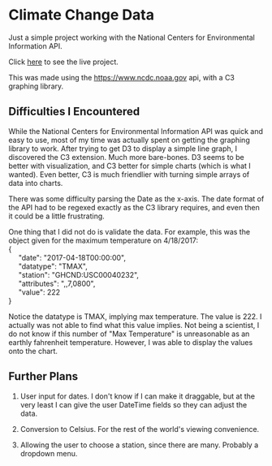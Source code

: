 # Climate Change Data

Just a simple project working with the National Centers for Environmental Information API.

Click [here](https://mrmicrowaveoven.github.io/ClimateChangeGraph/) to see the live project.

This was made using the https://www.ncdc.noaa.gov api, with a C3 graphing library.

## Difficulties I Encountered

While the National Centers for Environmental Information API was quick and easy to use, most of my time was actually spent on getting the graphing library to work.  After trying to get D3 to display a simple line graph, I discovered the C3 extension.  Much more bare-bones.  D3 seems to be better with visualization, and C3 better for simple charts (which is what I wanted).  Even better, C3 is much friendlier with turning simple arrays of data into charts.

There was some difficulty parsing the Date as the x-axis.  The date format of the API had to be regexed exactly as the C3 library requires, and even then it could be a little frustrating.

One thing that I did not do is validate the data.  For example, this was the object given for the maximum temperature on 4/18/2017:  
{  
&nbsp;&nbsp;&nbsp;&nbsp;&nbsp;"date": "2017-04-18T00:00:00",  
&nbsp;&nbsp;&nbsp;&nbsp;&nbsp;"datatype": "TMAX",  
&nbsp;&nbsp;&nbsp;&nbsp;&nbsp;"station": "GHCND:USC00040232",  
&nbsp;&nbsp;&nbsp;&nbsp;&nbsp;"attributes": ",,7,0800",  
&nbsp;&nbsp;&nbsp;&nbsp;&nbsp;"value": 222  
}

Notice the datatype is TMAX, implying max temperature.  The value is 222.  I actually was not able to find what this value implies.  Not being a scientist, I do not know if this number of "Max Temperature" is unreasonable as an earthly fahrenheit temperature.  However, I was able to display the values onto the chart.

## Further Plans

1) User input for dates.  I don't know if I can make it draggable, but at the very least I can give the user DateTime fields so they can adjust the data.

2) Conversion to Celsius.  For the rest of the world's viewing convenience.

3) Allowing the user to choose a station, since there are many.  Probably a dropdown menu.
